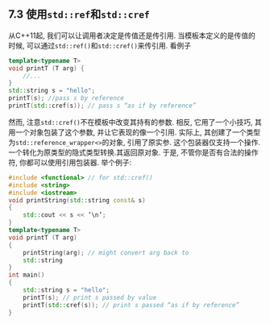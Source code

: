 ## 7.3 使用`std::ref`和`std::cref`

从C++11起, 我们可以让调用者决定是传值还是传引用. 当模板本定义的是传值的时候, 可以通过`std::ref()`和`std::cref()`来传引用. 看例子

```cpp
template<typename T>
void printT (T arg) {
	//...
}
std::string s = "hello";
printT(s); //pass s by reference
printT(std::cref(s)); // pass s “as if by reference”
```

然而, 注意`std::cref()`不在模板中改变其持有的参数. 相反, 它用了一个小技巧, 其用一个对象包装了这个参数, 并让它表现的像一个引用. 实际上, 其创建了一个类型为`std::reference_wrapper<>`的对象, 引用了原实参. 这个包装器仅支持一个操作. 一个转化为原类型的隐式类型转换.其返回原对象. 于是, 不管你是否有合法的操作符, 你都可以使用引用包装器. 举个例子:

```cpp
#include <functional> // for std::cref()
#include <string>
#include <iostream>
void printString(std::string const& s)
{
	std::cout << s << ’\n’;
}
template<typename T>
void printT (T arg)
{
    printString(arg); // might convert arg back to
    std::string
}
int main()
{
    std::string s = "hello";
    printT(s); // print s passed by value
    printT(std::cref(s)); // print s passed “as if by reference”
}
```

